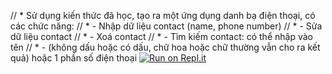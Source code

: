  // * Sử dụng kiến thức đã học, tạo ra một ứng dụng danh bạ điện thoại, có các chức năng:
 // * - Nhập dữ liệu contact (name, phone number)
 // * - Sửa dữ liệu contact
 // * - Xoá contact
 // * - Tìm kiếm contact: có thể nhập vào tên 
 // * - (không dấu hoặc có dấu, chữ hoa hoặc chữ thường vẫn cho ra kết quả) hoặc 1 phần số điện thoại
 [![Run on Repl.it](https://repl.it/badge/github/longpt99/javascript---38)](https://repl.it/github/longpt99/javascript---38)
